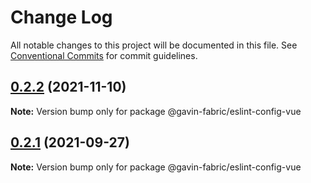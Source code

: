 # Change Log

All notable changes to this project will be documented in this file.
See [Conventional Commits](https://conventionalcommits.org) for commit guidelines.

## [0.2.2](https://github.com/G-G-boy/fabric/compare/@gavin-fabric/eslint-config-vue@0.2.1...@gavin-fabric/eslint-config-vue@0.2.2) (2021-11-10)

**Note:** Version bump only for package @gavin-fabric/eslint-config-vue





## [0.2.1](https://github.com/G-G-boy/fabric/compare/@gavin-fabric/eslint-config-vue@0.2.0...@gavin-fabric/eslint-config-vue@0.2.1) (2021-09-27)

**Note:** Version bump only for package @gavin-fabric/eslint-config-vue
